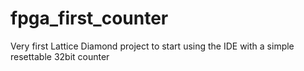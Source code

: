 # fpga_first_counter
Very first Lattice Diamond project to start using the IDE with a simple resettable 32bit counter
